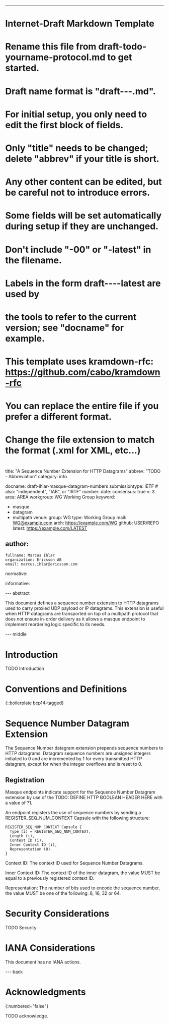 ---
###
# Internet-Draft Markdown Template
#
# Rename this file from draft-todo-yourname-protocol.md to get started.
# Draft name format is "draft-<yourname>-<workgroup>-<name>.md".
#
# For initial setup, you only need to edit the first block of fields.
# Only "title" needs to be changed; delete "abbrev" if your title is short.
# Any other content can be edited, but be careful not to introduce errors.
# Some fields will be set automatically during setup if they are unchanged.
#
# Don't include "-00" or "-latest" in the filename.
# Labels in the form draft-<yourname>-<workgroup>-<name>-latest are used by
# the tools to refer to the current version; see "docname" for example.
#
# This template uses kramdown-rfc: https://github.com/cabo/kramdown-rfc
# You can replace the entire file if you prefer a different format.
# Change the file extension to match the format (.xml for XML, etc...)
#
###
title: "A Sequence Number Extension for HTTP Datagrams"
abbrev: "TODO - Abbreviation"
category: info

docname: draft-ihlar-masque-datagram-numbers
submissiontype: IETF  # also: "independent", "IAB", or "IRTF"
number:
date:
consensus: true
v: 3
area: AREA
workgroup: WG Working Group
keyword:
 - masque
 - datagram
 - multipath
venue:
  group: WG
  type: Working Group
  mail: WG@example.com
  arch: https://example.com/WG
  github: USER/REPO
  latest: https://example.com/LATEST

author:
 -
    fullname: Marcus Ihlar
    organization: Ericsson AB
    email: marcus.ihlar@ericsson.com

normative:

informative:


--- abstract

This document defines a sequence number extension to HTTP datagrams used to carry proxied UDP payload or IP datagrams. 
This extension is useful when HTTP datagrams are transported on top of a multipath protocol that does not ensure 
in-order delivery as it allows a masque endpoint to implement reordering logic specific to its needs.

--- middle

# Introduction

TODO Introduction

# Conventions and Definitions

{::boilerplate bcp14-tagged}

# Sequence Number Datagram Extension

The Sequence Number datagram extension prepends sequence numbers to HTTP datagrams. Datagram sequence numbers are 
unsigned integers initiated to 0 and are incremented by 1 for every transmitted HTTP datagram, except for when the 
integer overflows and is reset to 0. 

## Registration

Masque endpoints indicate support for the Sequence Number Datagram extension by use of the TODO: DEFINE HTTP BOOLEAN 
HEADER HERE with a value of ?1. 

An endpoint registers the use of sequence numbers by sending a REGISTER_SEQ_NUM_CONTEXT Capsule with the following
structure:

~~~
REGISTER_SEQ_NUM_CONTEXT Capsule {
  Type (i) = REGISTER_SEQ_NUM_CONTEXT,
  Length (i),
  Context ID (i),
  Inner Context ID (i),
  Representation (8)
}
~~~

Context ID: The context ID used for Sequence Number Datagrams.

Inner Context ID: The context ID of the inner datagram, the value MUST be equal to a previously registered context ID.

Representation: The number of bits used to encode the sequence number, the value MUST be one of the following: 8, 16, 
32 or 64.

# Security Considerations

TODO Security


# IANA Considerations

This document has no IANA actions.


--- back

# Acknowledgments
{:numbered="false"}

TODO acknowledge.
